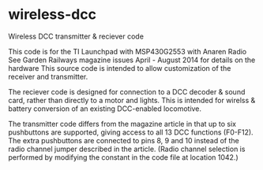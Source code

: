 # wireless-dcc
Wireless DCC transmitter &amp; reciever code

This code is for the TI Launchpad with MSP430G2553 with Anaren Radio
See Garden Railways magazine issues April - August 2014 for details on the hardware
This source code is intended to allow customization of the receiver and transmitter.

The reciever code is designed for connection to a DCC decoder & sound card, 
rather than directly to a motor and lights.  This is intended for wirelss & battery 
conversion of an existing DCC-enabled locomotive.  

The transmitter code differs from the magazine article in that up to six pushbuttons
are supported, giving access to all 13 DCC functions (F0-F12).  The extra pushbuttons
are connected to pins 8, 9 and 10 instead of the radio channel jumper described in the 
article.  (Radio channel selection is performed by modifying the constant in the code
file at location 1042.)  
